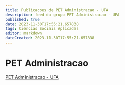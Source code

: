 ```yaml
---
title: Publicacoes de PET Administracao - UFA
description: feed do grupo PET Administracao - UFA
published: true
date: 2023-11-30T17:55:21.657838
tags: Ciencias Sociais Aplicadas
editor: markdown
dateCreated: 2023-11-30T17:55:21.657838
---
```


# PET Administracao
[PET Administracao - UFA](/grupo/173PETAdministracaoUFA.md)